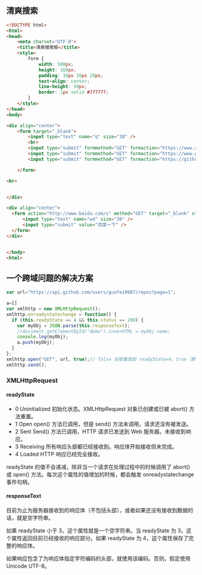
## 清爽搜索
```html
<!DOCTYPE html>
<html>
<head>
    <meta charset="UTF-8">
    <title>清爽搜索框</title>
    <style>
        form {
            width: 500px;
            height: 160px;
            padding: 10px 20px 20px;
            text-align: center;
            line-height: 50px;
            border: 1px solid #777777;
        }
    </style>
</head>
<body>

<div align="center">
	<form target="_blank">
        <input type="text" name="q" size="38" />
        <br>
        <input type="submit" formmethod="GET" formaction="https://www.zhihu.com/search?type=content" value="知乎一下" />
        <input type="submit" formmethod="GET" formaction="https://www.google.com/search" value="Google" />
        <input type="submit" formmethod="GET" formaction="https://github.com/search" value="GitHub" />

    </form>

<br>


</div>

<div align="center">
  <form action="http://www.baidu.com/s" method="GET" target="_blank" style="height:50px;">
      <input type="text" name="wd" size="38" />
      <input type="submit" value="百度一下" />
  </form>
</div>


</body>
<html>

```



## 一个跨域问题的解决方案
```JavaScript
var url="https://api.github.com/users/guofei9987/repos?page=1";

a=[]
var xmlhttp = new XMLHttpRequest();
xmlhttp.onreadystatechange = function() {
  if (this.readyState == 4 && this.status == 200) {
    var myObj = JSON.parse(this.responseText);
    //document.getElementById("demo").innerHTML = myObj.name;
    console.log(myObj);
	a.push(myObj);
  }
};
xmlhttp.open("GET", url, true);// false 会阻塞直到 readyState=4，true（默认）会立即返回并在后台线程中基础处理
xmlhttp.send();
```

### XMLHttpRequest
#### readyState
- 0	Uninitialized	初始化状态。XMLHttpRequest 对象已创建或已被 abort() 方法重置。
- 1	Open	open() 方法已调用，但是 send() 方法未调用。请求还没有被发送。
- 2	Sent	Send() 方法已调用，HTTP 请求已发送到 Web 服务器。未接收到响应。
- 3	Receiving	所有响应头部都已经接收到。响应体开始接收但未完成。
- 4	Loaded	HTTP 响应已经完全接收。


readyState 的值不会递减，除非当一个请求在处理过程中的时候调用了 abort() 或 open() 方法。每次这个属性的值增加的时候，都会触发 onreadystatechange 事件句柄。

#### responseText
目前为止为服务器接收到的响应体（不包括头部），或者如果还没有接收到数据的话，就是空字符串。

如果 readyState 小于 3，这个属性就是一个空字符串。当 readyState 为 3，这个属性返回目前已经接收的响应部分。如果 readyState 为 4，这个属性保存了完整的响应体。

如果响应包含了为响应体指定字符编码的头部，就使用该编码。否则，假定使用 Unicode UTF-8。
